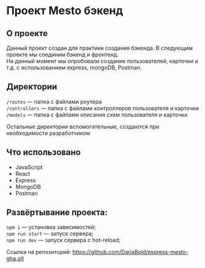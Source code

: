# Проект Mesto бэкенд

## О проекте  

Данный проект создан для практики создания бэкенда. В следующим проекте мы соединим бэкенд и фронтенд.  
На данный момент мы опробовали создание пользователей, карточки и т.д. с использованием  express, mongoDB, Postman.

## Директории

`/routes` — папка с файлами роутера  
`/controllers` — папка с файлами контроллеров пользователя и карточки   
`/models` — папка с файлами описания схем пользователя и карточки  
  
Остальные директории вспомогательные, создаются при необходимости разработчиком  

## Что использовано  
- JavaScript
- React  
- Express
- MongoDB
- Postman

## Развёртывание проекта:

`npm i` — установка зависимостей;  
`npm run start` — запуск серверa;  
`npm run dev` — запуск сервера с hot-reload;  

Cсылка на репозиторий: https://github.com/DariaBold/express-mesto-gha.git

